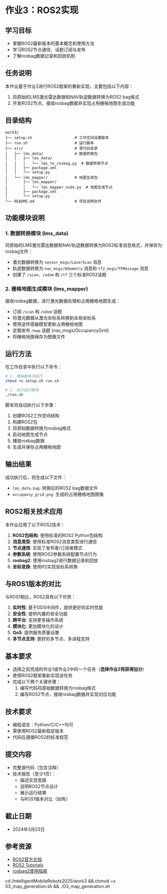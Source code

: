 # 作业3：ROS2实现

## 学习目标
- 掌握ROS2最新版本的基本概念和使用方法
- 学习ROS2节点通信、话题订阅与发布
- 了解rosbag数据记录和回放机制

## 任务说明

本作业基于作业2进行ROS2框架的重新实现，主要包括以下内容：

1. 将原始的LMS激光雷达数据和NAV轨迹数据转换为ROS2 bag格式
2. 开发ROS2节点，接收rosbag数据并实现占用栅格地图生成功能

## 目录结构

```
work3/
├── setup.sh                   # 工作空间设置脚本
├── run.sh                     # 运行脚本
├── src/                       # 源代码目录
│   ├── lms_data/              # 数据转换包
│   │   ├── lms_data/
│   │   │   └── lms_to_rosbag.py  # 数据转换节点
│   │   ├── package.xml
│   │   └── setup.py
│   └── lms_mapper/            # 地图生成包
│       ├── lms_mapper/
│       │   └── lms_mapper_node.py  # 地图生成节点
│       ├── package.xml
│       └── setup.py
└── README.md                  # 项目说明文件
```

## 功能模块说明

### 1. 数据转换模块 (lms_data)

将原始的LMS激光雷达数据和NAV轨迹数据转换为ROS2标准消息格式，并保存为rosbag文件：

- 激光数据转换为 `sensor_msgs/LaserScan` 消息
- 轨迹数据转换为 `nav_msgs/Odometry` 消息和 `tf2_msgs/TFMessage` 消息
- 创建了 `/scan`、`/odom` 和 `/tf` 三个标准ROS2话题

### 2. 栅格地图生成模块 (lms_mapper)

接收rosbag数据，进行激光数据处理和占用栅格地图生成：

- 订阅 `/scan` 和 `/odom` 话题
- 将激光数据从激光坐标系转换到全局坐标系
- 使用逆传感器模型更新占用栅格地图
- 定期发布 `/map` 话题 (nav_msgs/OccupancyGrid)
- 将栅格地图保存为图像文件

## 运行方法

在工作目录中执行以下命令：

```bash
# 1. 确保脚本可执行
chmod +x setup.sh run.sh

# 2. 执行运行脚本
./run.sh
```

脚本将自动执行以下步骤：
1. 创建ROS2工作空间结构
2. 构建ROS2包
3. 将原始数据转换为rosbag格式
4. 启动地图生成节点
5. 播放rosbag数据
6. 生成并保存占用栅格地图

## 输出结果

成功执行后，将生成以下文件：
- `lms_data.bag`: 转换后的ROS2 bag数据文件
- `occupancy_grid.png`: 生成的占用栅格地图图像

## ROS2相关技术应用

本作业应用了以下ROS2技术：

1. **ROS2包结构**: 使用标准的ROS2 Python包结构
2. **消息类型**: 使用标准ROS2消息类型进行通信
3. **节点通信**: 实现了发布者/订阅者模式
4. **参数系统**: 使用ROS2参数系统配置节点行为
5. **rosbag2**: 使用rosbag2进行数据记录和回放
6. **坐标变换**: 使用tf2实现坐标系转换

## 与ROS1版本的对比

与ROS1相比，ROS2具有以下优势：

1. **实时性**: 基于DDS中间件，提供更好的实时性能
2. **安全性**: 提供内置的安全功能
3. **跨平台**: 支持更多操作系统
4. **模块化**: 更加模块化的设计
5. **QoS**: 提供服务质量设置
6. **多节点支持**: 更好的多节点、多进程支持

## 基本要求
- 选择之前完成的作业1或作业2中的一个任务（**选择作业2将获得加分**）
- 使用ROS2框架重新实现该任务
- 完成以下两个关键步骤：
  1. 编写代码将原始数据转换为rosbag格式
  2. 编写ROS2节点，接收rosbag数据并实现对应功能

## 技术要求
- 编程语言：Python/C/C++均可
- 需使用ROS2最新稳定版本
- 代码应遵循ROS2的标准规范

## 提交内容
- 完整源代码（包含注释）
- 技术报告（至少1页）：
  - 描述实现思路
  - 说明ROS2节点设计
  - 展示运行结果
  - 与ROS1版本对比（如有）

## 截止日期
- 2024年3月23日

## 参考资源
- [ROS2官方文档](https://docs.ros.org/en/humble/index.html)
- [ROS2 Tutorials](https://docs.ros.org/en/humble/Tutorials.html)
- [rosbag2使用指南](https://docs.ros.org/en/humble/Tutorials/Ros2bag/Recording-And-Playing-Back-Data.html)


cd /IntelligentMobileRobots2025/work3 && chmod +x 03_map_generation.sh && ./03_map_generation.sh